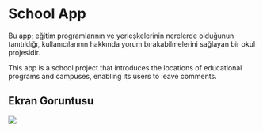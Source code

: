 <h1> School App</h1>

Bu app; eğitim programlarının ve yerleşkelerinin nerelerde olduğunun tanıtıldığı, kullanıcılarının hakkında yorum bırakabilmelerini sağlayan bir okul projesidir.

This app is a school project that introduces the locations of educational programs and campuses, enabling its users to leave comments.

<h2> Ekran Goruntusu</h2>

![](Ekran.gif)
